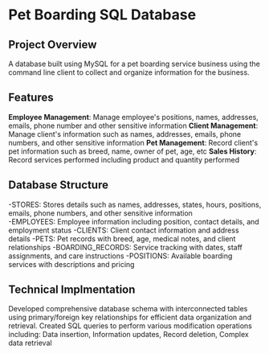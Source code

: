 # Pet Boarding SQL Database 

## Project Overview
A database built using MySQL for a pet boarding service business using the 
command line client to collect and organize information for the business.

## Features 
**Employee Management**: Manage employee's positions, names, addresses, emails, phone number and other sensitive information 
**Client Management**: Manage client's information such as names, addresses, emails, phone numbers, and other sensitive information
**Pet Management**: Record client's pet information such as breed, name, owner of pet, age, etc
**Sales History**: Record services performed including product and quantity performed 

## Database Structure
-STORES: Stores details such as names, addresses, states, hours, positions, emails, phone numbers, and other sensitive information  
-EMPLOYEES: Employee information including position, contact details, and employment status
-CLIENTS: Client contact information and address details
-PETS: Pet records with breed, age, medical notes, and client relationships
-BOARDING_RECORDS: Service tracking with dates, staff assignments, and care instructions
-POSITIONS: Available boarding services with descriptions and pricing

## Technical Implmentation 
Developed comprehensive database schema with interconnected tables using primary/foreign 
key relationships for efficient data organization and retrieval. Created SQL queries to perform 
various modification operations including: Data insertion, Information updates, Record deletion, Complex data retrieval
